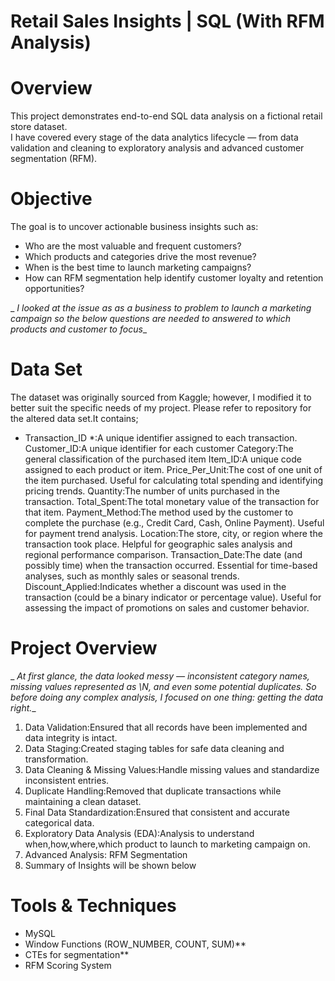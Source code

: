 # Retail Sales Insights | SQL (With RFM Analysis)
# Overview
This project demonstrates end-to-end SQL data analysis on a fictional retail store dataset.  
I have covered every stage of the data analytics lifecycle — from data validation and cleaning to exploratory analysis and advanced customer segmentation (RFM). 

# Objective
The goal is to uncover actionable business insights such as:
- Who are the most valuable and frequent customers?  
- Which products and categories drive the most revenue?  
- When is the best time to launch marketing campaigns?  
- How can RFM segmentation help identify customer loyalty and retention opportunities?
  
_ _I looked at the issue as  as a business to problem to launch a marketing campaign so the below questions are needed to answered to which products and customer to focus__

# Data Set
The dataset was originally sourced from Kaggle; however, I modified it to better suit the specific needs of my project.
Please refer to repository for the altered data set.It contains;

* Transaction_ID *:A unique identifier assigned to each transaction. 
Customer_ID:A unique identifier for each customer
Category:The general classification of the purchased item 
Item_ID:A unique code assigned to each product or item. 
Price_Per_Unit:The cost of one unit of the item purchased. Useful for calculating total spending and identifying pricing trends.
Quantity:The number of units purchased in the transaction.
Total_Spent:The total monetary value of the transaction for that item.
Payment_Method:The method used by the customer to complete the purchase (e.g., Credit Card, Cash, Online Payment). Useful for payment trend analysis.
Location:The store, city, or region where the transaction took place. Helpful for geographic sales analysis and regional performance comparison.
Transaction_Date:The date (and possibly time) when the transaction occurred. Essential for time-based analyses, such as monthly sales or seasonal trends.
Discount_Applied:Indicates whether a discount was used in the transaction (could be a binary indicator or percentage value). Useful for assessing the impact of promotions on sales and customer behavior.


# Project Overview

_ _At first glance, the data looked messy — inconsistent category names, missing values represented as \N, and even some potential duplicates. So before doing any complex analysis, I focused on one thing: getting the data right.__

1. Data Validation:Ensured that all records have been implemented and data integrity is intact.
2. Data Staging:Created staging tables for safe data cleaning and transformation.
3. Data Cleaning & Missing Values:Handle missing values and standardize inconsistent entries.
4. Duplicate Handling:Removed that duplicate transactions while maintaining a clean dataset.
5. Final Data Standardization:Ensured that consistent and accurate categorical data.
6. Exploratory Data Analysis (EDA):Analysis to understand when,how,where,which product to launch to  marketing campaign on.
7. Advanced Analysis: RFM Segmentation
8. Summary of Insights will be shown below

# Tools & Techniques
* MySQL 
* Window Functions (ROW_NUMBER, COUNT, SUM)**
* CTEs for segmentation**
* RFM Scoring System


